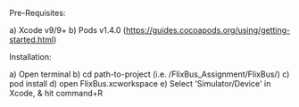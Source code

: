Pre-Requisites:

a) Xcode v9/9+
b) Pods v1.4.0 (https://guides.cocoapods.org/using/getting-started.html)


Installation:

a) Open terminal
b) cd path-to-project (i.e. /FlixBus_Assignment/FlixBus/)
c) pod install
d) open FlixBus.xcworkspace
e) Select 'Simulator/Device' in Xcode, & hit command+R